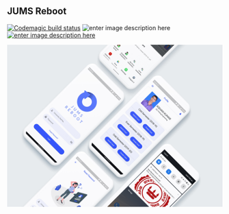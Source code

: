 
## JUMS Reboot


[![Codemagic build status](https://api.codemagic.io/apps/5ef616701aafca000f49d696/5ef616701aafca000f49d695/status_badge.svg)](https://codemagic.io/apps/5ef616701aafca000f49d696/5ef616701aafca000f49d695/latest_build)
![enter image description here](https://img.shields.io/badge/Flutter-v.1.19.0.4.1.pre-blue)
[
![enter image description here](https://lh3.googleusercontent.com/cjsqrWQKJQp9RFO7-hJ9AfpKzbUb_Y84vXfjlP0iRHBvladwAfXih984olktDhPnFqyZ0nu9A5jvFwOEQPXzv7hr3ce3QVsLN8kQ2Ao=s0)](https://play.google.com/store/apps/details?id=com.kishans.jumsRebootFlutter)


![Image](mockups/mockup.jpg)
